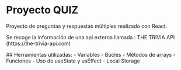 # Proyecto QUIZ
<p align="left">Proyecto de preguntas y respuestas múltiples realizado con React.</p>
<p align="left">Se recoge la información de una api externa llamada : THE TRIVIA API (https://the-trivia-api.com)</p>
## Herramientas utilizadas:
- Variables
- Bucles
- Métodos de arrays
- Funciones
- Uso de useState y usEffect
- Local Storage

